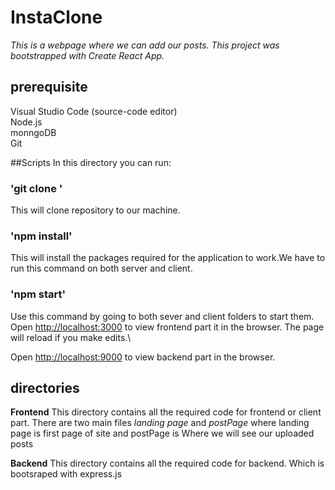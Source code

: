 # InstaClone

_This is a webpage where we can add our posts._
_This project was bootstrapped with Create React App._

## **prerequisite**

Visual Studio Code (source-code editor) <br />
Node.js <br />
monngoDB <br />
Git <br />

##Scripts
In this directory you can run:


### 'git clone <link>'

This will clone repository to our machine.

### 'npm install'

This will install the packages required for the application to work.We have to run this command on both server and client.

### 'npm start'

Use this command by going to both sever and client folders to start them.\
Open [http://localhost:3000](http://localhost:3000) to view frontend part it in the browser.
The page will reload if you make edits.\

Open [http://localhost:9000](http://localhost:9000) to view backend part in the browser.

## directories

**Frontend**
This directory contains all the required code for frontend or client part.
There are two main files _landing page_ and _postPage_ where landing page is first page of site and postPage is Where we will see our uploaded posts

**Backend**
This directory contains all the required code for backend. Which is bootsraped with express.js
